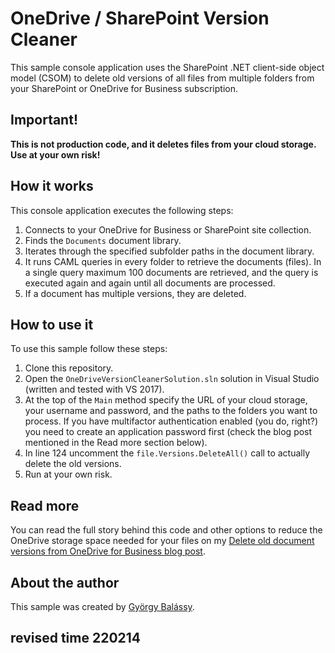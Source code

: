 # OneDrive / SharePoint Version Cleaner

This sample console application uses the SharePoint .NET client-side object model (CSOM) to delete old versions of all files from multiple folders from your SharePoint or OneDrive for Business subscription.

## Important!

**This is not production code, and it deletes files from your cloud storage. Use at your own risk!**

## How it works

This console application executes the following steps:

1. Connects to your OneDrive for Business or SharePoint site collection.
2. Finds the `Documents` document library.
3. Iterates through the specified subfolder paths in the document library.
4. It runs CAML queries in every folder to retrieve the documents (files). In a single query maximum 100 documents are retrieved, and the query is executed again and again until all documents are processed.
5. If a document has multiple versions, they are deleted.

## How to use it

To use this sample follow these steps:

1. Clone this repository.
2. Open the `OneDriveVersionCleanerSolution.sln` solution in Visual Studio (written and tested with VS 2017).
3. At the top of the `Main` method specify the URL of your cloud storage, your username and password, and the paths to the folders you want to process. If you have multifactor authentication enabled (you do, right?) you need to create an application password first (check the blog post mentioned in the Read more section below).
4. In line 124 uncomment the `file.Versions.DeleteAll()` call to actually delete the old versions.
5. Run at your own risk.

## Read more

You can read the full story behind this code and other options to reduce the OneDrive storage space needed for your files on my [Delete old document versions from OneDrive for Business blog post](https://gyorgybalassy.wordpress.com/2018/11/11/delete-old-document-versions-from-sharepoint-onedrive/). 

## About the author

This sample was created by [György Balássy](https://linkedin.com/in/balassy).

## revised time 220214
